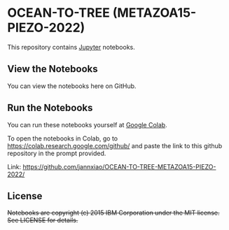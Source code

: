 # OCEAN-TO-TREE (METAZOA15-PIEZO-2022)

This repository contains [Jupyter](http://jupyter.org/) notebooks.

## View the Notebooks

You can view the notebooks here on GitHub.

## Run the Notebooks

You can run these notebooks yourself at [Google Colab](https://colab.research.google.com/).

To open the notebooks in Colab, go to https://colab.research.google.com/github/ and paste the link to this github repository in the prompt provided.

Link: https://github.com/jannxiao/OCEAN-TO-TREE-METAZOA15-PIEZO-2022/

## License

~~Notebooks are copyright (c) 2015 IBM Corporation under the MIT license. See LICENSE for details.~~
